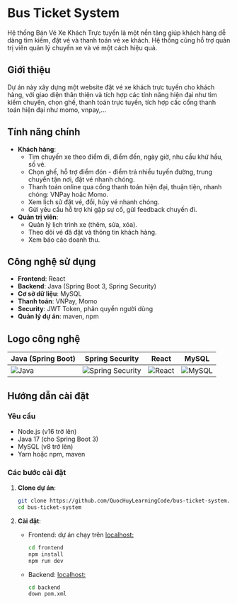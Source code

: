 # Bus Ticket System

Hệ thống Bán Vé Xe Khách Trực tuyến là một nền tảng giúp khách hàng dễ dàng tìm kiếm, đặt vé và thanh toán vé xe khách. Hệ thống cũng hỗ trợ quản trị viên quản lý chuyến xe và vé một cách hiệu quả.

## Giới thiệu
Dự án này xây dựng một website đặt vé xe khách trực tuyến cho khách hàng, với giao diện thân thiện và tích hợp các tính năng hiện đại như tìm kiếm chuyến, chọn ghế, thanh toán trực tuyến, tích hợp cấc cổng thanh toán hiện đại như momo, vnpay,...

## Tính năng chính
- **Khách hàng**:
  - Tìm chuyến xe theo điểm đi, điểm đến, ngày giờ, nhu cầu khứ hầu, số vé.
  - Chọn ghế, hỗ trợ điểm đón - điểm trả nhiều tuyến đường, trung chuyển tận nơi, đặt vé nhanh chóng.
  - Thanh toán online qua cổng thanh toán hiện đại, thuận tiện, nhanh chóng: VNPay hoặc Momo.
  - Xem lịch sử đặt vé, đổi, hủy vé nhanh chóng.
  - Gửi yêu cầu hỗ trợ khi gặp sự cố, gửi feedback chuyến đi.
- **Quản trị viên**:
  - Quản lý lịch trình xe (thêm, sửa, xóa).
  - Theo dõi vé đã đặt và thông tin khách hàng.
  - Xem báo cáo doanh thu.

## Công nghệ sử dụng
- **Frontend**: React
- **Backend**: Java (Spring Boot 3, Spring Security)
- **Cơ sở dữ liệu**: MySQL
- **Thanh toán**: VNPay, Momo
- **Security**: JWT Token, phân quyền người dùng
- **Quản lý dự án**: maven, npm

## Logo công nghệ
 | Java (Spring Boot) | Spring Security | React | MySQL |
 |--------------------|-----------------|--------------|-------|
 ![Java](https://cdn.jsdelivr.net/gh/devicons/devicon/icons/java/java-original.svg) | ![Spring Security](https://cdn.jsdelivr.net/gh/devicons/devicon/icons/spring/spring-original.svg) | ![React](https://cdn.jsdelivr.net/gh/devicons/devicon/icons/react/react-original.svg) | ![MySQL](https://cdn.jsdelivr.net/gh/devicons/devicon/icons/mysql/mysql-original.svg) |

## Hướng dẫn cài đặt
### Yêu cầu
- Node.js (v16 trở lên)
- Java 17 (cho Spring Boot 3)
- MySQL (v8 trở lên)
- Yarn hoặc npm, maven

### Các bước cài đặt
1. **Clone dự án**:
   ```bash
   git clone https://github.com/QuocHuyLearningCode/bus-ticket-system.git
   cd bus-ticket-system
   ```

2. **Cài đặt**:
   - Frontend: dự án chạy trên [localhost:](http://localhost:5173/)
     ```bash
     cd frontend
     npm install
     npm run dev
     
     ```
   - Backend: [localhost:](http://localhost:8080/)
     ```bash
     cd backend
     down pom.xml
     
